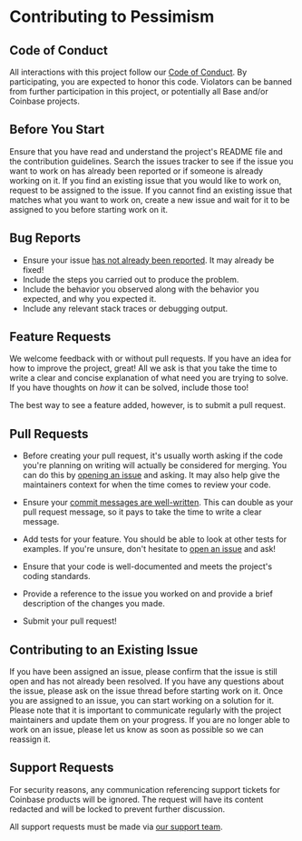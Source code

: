 # Contributing to Pessimism

## Code of Conduct

All interactions with this project follow our [Code of Conduct](https://github.com/coinbase/code-of-conduct).
By participating, you are expected to honor this code. Violators can be banned
from further participation in this project, or potentially all Base and/or
Coinbase projects.

[code-of-conduct]: https://github.com/coinbase/code-of-conduct

## Before You Start

Ensure that you have read and understand the project's README file and the
contribution guidelines. Search the issues tracker to see if the issue you
want to work on has already been reported or if someone is already working
on it. If you find an existing issue that you would like to work on, request
to be assigned to the issue. If you cannot find an existing issue that matches
what you want to work on, create a new issue and wait for it to be assigned to
you before starting work on it.

## Bug Reports

* Ensure your issue [has not already been reported][1]. It may already be fixed!
* Include the steps you carried out to produce the problem.
* Include the behavior you observed along with the behavior you expected, and
  why you expected it.
* Include any relevant stack traces or debugging output.

## Feature Requests

We welcome feedback with or without pull requests. If you have an idea for how
to improve the project, great! All we ask is that you take the time to write a
clear and concise explanation of what need you are trying to solve. If you have
thoughts on _how_ it can be solved, include those too!

The best way to see a feature added, however, is to submit a pull request.

## Pull Requests

* Before creating your pull request, it's usually worth asking if the code
  you're planning on writing will actually be considered for merging. You can
  do this by [opening an issue][1] and asking. It may also help give the
  maintainers context for when the time comes to review your code.

* Ensure your [commit messages are well-written][2]. This can double as your
  pull request message, so it pays to take the time to write a clear message.

* Add tests for your feature. You should be able to look at other tests for
  examples. If you're unsure, don't hesitate to [open an issue][1] and ask!

* Ensure that your code is well-documented and meets the project's coding standards.

* Provide a reference to the issue you worked on and provide a brief description
of the changes you made.

* Submit your pull request!

## Contributing to an Existing Issue

If you have been assigned an issue, please confirm that the issue is still open
and has not already been resolved. If you have any questions about the issue,
please ask on the issue thread before starting work on it. Once you are assigned
to an issue, you can start working on a solution for it. Please note that it
is important to communicate regularly with the project maintainers and update
them on your progress. If you are no longer able to work on an issue, please
let us know as soon as possible so we can reassign it.

## Support Requests

For security reasons, any communication referencing support tickets for Coinbase
products will be ignored. The request will have its content redacted and will
be locked to prevent further discussion.

All support requests must be made via [our support team][3].

[1]: https://github.com/base-org/pessimism/issues
[2]: https://medium.com/brigade-engineering/the-secrets-to-great-commit-messages-106fc0a92a25
[3]: https://support.coinbase.com/customer/en/portal/articles/2288496-how-can-i-contact-coinbase-support-
